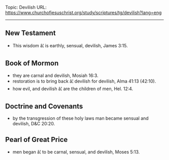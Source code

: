 Topic: Devilish
URL: https://www.churchofjesuschrist.org/study/scriptures/tg/devilish?lang=eng

---

## New Testament

- This wisdom â¦ is earthly, sensual, devilish, James 3:15.

## Book of Mormon

- they are carnal and devilish, Mosiah 16:3.
- restoration is to bring back â¦ devilish for devilish, Alma 41:13 (42:10).
- how evil, and devilish â¦ are the children of men, Hel. 12:4.

## Doctrine and Covenants

- by the transgression of these holy laws man became sensual and devilish, D&C 20:20.

## Pearl of Great Price

- men began â¦ to be carnal, sensual, and devilish, Moses 5:13.

